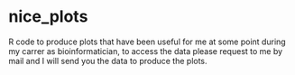 # nice_plots
R code to produce plots that have been useful for me at some point during my carrer as bioinformatician, to access the data please request to me by mail and I will send you the data to produce the plots.
